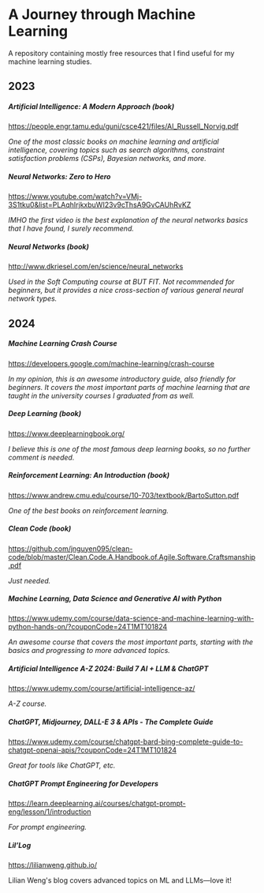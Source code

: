 # A Journey through Machine Learning

A repository containing mostly free resources that I find useful for my machine learning studies.

## 2023
##### Artificial Intelligence: A Modern Approach (book)
https://people.engr.tamu.edu/guni/csce421/files/AI_Russell_Norvig.pdf

*One of the most classic books on machine learning and artificial intelligence, covering topics such as search algorithms, constraint satisfaction problems (CSPs), Bayesian networks, and more.*

##### Neural Networks: Zero to Hero
https://www.youtube.com/watch?v=VMj-3S1tku0&list=PLAqhIrjkxbuWI23v9cThsA9GvCAUhRvKZ

*IMHO the first video is the best explanation of the neural networks basics that I have found, I surely recommend.*

##### Neural Networks (book)
http://www.dkriesel.com/en/science/neural_networks

*Used in the Soft Computing course at BUT FIT. Not recommended for beginners, but it provides a nice cross-section of various general neural network types.*

## 2024
##### Machine Learning Crash Course
https://developers.google.com/machine-learning/crash-course

*In my opinion, this is an awesome introductory guide, also friendly for beginners. It covers the most important parts of machine learning that are taught in the university courses I graduated from as well.*

##### Deep Learning (book)
https://www.deeplearningbook.org/

*I believe this is one of the most famous deep learning books, so no further comment is needed.*

##### Reinforcement Learning: An Introduction (book)
https://www.andrew.cmu.edu/course/10-703/textbook/BartoSutton.pdf

*One of the best books on reinforcement learning.*

##### Clean Code (book)
https://github.com/jnguyen095/clean-code/blob/master/Clean.Code.A.Handbook.of.Agile.Software.Craftsmanship.pdf

*Just needed.*

##### Machine Learning, Data Science and Generative AI with Python
https://www.udemy.com/course/data-science-and-machine-learning-with-python-hands-on/?couponCode=24T1MT101824

*An awesome course that covers the most important parts, starting with the basics and progressing to more advanced topics.*

##### Artificial Intelligence A-Z 2024: Build 7 AI + LLM & ChatGPT
https://www.udemy.com/course/artificial-intelligence-az/

*A-Z course.*

##### ChatGPT, Midjourney, DALL-E 3 & APIs - The Complete Guide
https://www.udemy.com/course/chatgpt-bard-bing-complete-guide-to-chatgpt-openai-apis/?couponCode=24T1MT101824

*Great for tools like ChatGPT, etc.*

##### ChatGPT Prompt Engineering for Developers
https://learn.deeplearning.ai/courses/chatgpt-prompt-eng/lesson/1/introduction

*For prompt engineering.*

##### Lil’Log
https://lilianweng.github.io/

Lilian Weng's blog covers advanced topics on ML and LLMs—love it!
